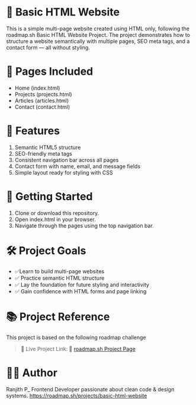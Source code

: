 # 📄 Basic HTML Website
 This is a simple multi-page website created using HTML only, following the roadmap.sh Basic HTML Website Project. The project demonstrates how to structure a website semantically with multiple pages, SEO meta tags, and a contact form — all without styling.

# 📁 Pages Included
- Home (index.html)
- Projects (projects.html)
- Articles (articles.html)
- Contact (contact.html)

# 📌 Features
1. Semantic HTML5 structure
2. SEO-friendly meta tags
3. Consistent navigation bar across all pages
4. Contact form with name, email, and message fields
5. Simple layout ready for styling with CSS

# 🚀 Getting Started
1. Clone or download this repository.
2. Open index.html in your browser.
3. Navigate through the pages using the top navigation bar.
# 🛠 Project Goals
- ✅Learn to build multi-page websites
- ✅ Practice semantic HTML structure
- ✅ Lay the foundation for future styling and interactivity
- ✅ Gain confidence with HTML forms and page linking

# 📚 Project Reference
This project is based on the following roadmap challenge
 > 📄 Live Project Link: 🔗 [roadmap.sh Project Page](https://roadmap.sh/projects/basic-html-website)
# 🧑‍💻 Author
Ranjith P_ Frontend Developer passionate about clean code & design systems.
https://roadmap.sh/projects/basic-html-website
